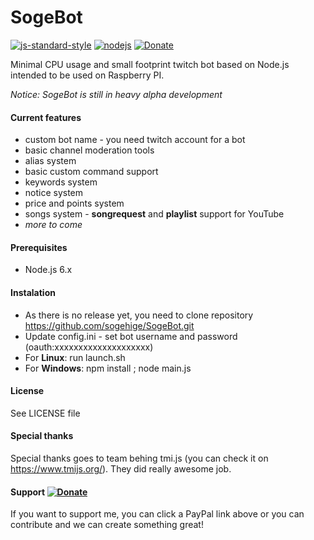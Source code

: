 # SogeBot 
[![js-standard-style](https://img.shields.io/badge/code%20style-standard-brightgreen.svg?style=flat-square)](http://standardjs.com/)
[![nodejs](https://img.shields.io/badge/node.js-6.2.0-brightgreen.svg?style=flat-square)](https://nodejs.org/en/)
[![Donate](https://img.shields.io/badge/paypal-donate-yellow.svg?style=flat-square)](https://www.paypal.com/cgi-bin/webscr?cmd=_s-xclick&hosted_button_id=9ZTX5DS2XB5EN)

Minimal CPU usage and small footprint twitch bot based on Node.js intended to be used on Raspberry PI.

*Notice: SogeBot is still in heavy alpha development* 

#### Current features

* custom bot name - you need twitch account for a bot
* basic channel moderation tools
* alias system
* basic custom command support
* keywords system
* notice system
* price and points system
* songs system - **songrequest** and **playlist** support for YouTube
* _more to come_

#### Prerequisites

* Node.js 6.x

#### Instalation

* As there is no release yet, you need to clone repository https://github.com/sogehige/SogeBot.git
* Update config.ini - set bot username and password (oauth:xxxxxxxxxxxxxxxxxxxx)
* For **Linux**: run launch.sh
* For **Windows**: npm install ; node main.js

#### License

See LICENSE file

#### Special thanks

Special thanks goes to team behing tmi.js (you can check it on https://www.tmijs.org/). They did really awesome job.

#### Support [![Donate](https://img.shields.io/badge/paypal-donate-yellow.svg?style=flat-square)](https://www.paypal.com/cgi-bin/webscr?cmd=_s-xclick&hosted_button_id=9ZTX5DS2XB5EN)

If you want to support me, you can click a PayPal link above or you can contribute and we can create something great!
